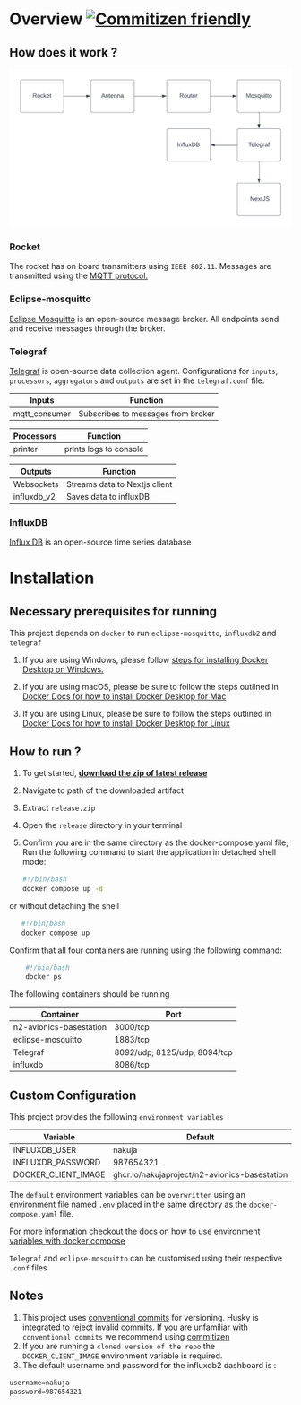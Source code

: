 # Overview  [![Commitizen friendly](https://img.shields.io/badge/commitizen-friendly-brightgreen.svg)](http://commitizen.github.io/cz-cli/)

## How does it work ?

![architecture](./public/ground%20station.png)

### Rocket

The rocket has on board transmitters using `IEEE 802.11`. Messages are transmitted using the [MQTT protocol.](https://mqtt.org/)

### Eclipse-mosquitto

[Eclipse Mosquitto](https://mosquitto.org/) is an open-source message broker. All endpoints send and receive messages through the broker.

### Telegraf

[Telegraf](https://www.influxdata.com/time-series-platform/telegraf/) is open-source data collection agent. Configurations for `inputs`, `processors`, `aggregators` and `outputs` are set in the `telegraf.conf` file.

| Inputs      | Function|
| ----------- | ----------- |
| mqtt_consumer   | Subscribes to messages from broker   |

| Processors      | Function |
| ----------- | ----------- |
| printer   | prints logs to console|

| Outputs      | Function |
| ----------- | ----------- |
| Websockets   | Streams data to Nextjs client|
| influxdb_v2   | Saves data to influxDB|

### InfluxDB

[Influx DB](https://www.influxdata.com/) is an open-source time series database

# Installation

## Necessary prerequisites for running

This project depends on `docker` to run `eclipse-mosquitto`, `influxdb2` and `telegraf`

1. If you are using Windows, please follow [steps for installing Docker Desktop on Windows.](https://docs.docker.com/desktop/install/windows-install/)

2. If you are using macOS, please be sure to follow the steps outlined in [Docker Docs for how to install Docker Desktop for Mac](https://docs.docker.com/desktop/install/mac-install/)

3. If you are using Linux, please be sure to follow the steps outlined in [Docker Docs for how to install Docker Desktop for Linux](https://docs.docker.com/desktop/install/linux-install/)

## How to run ?

1. To get started,  [**download the zip of latest release**](https://github.com/nakujaproject/N2-Avionics-BaseStation/releases/latest/download/release.zip)

2. Navigate to path of the downloaded artifact
3. Extract `release.zip`
4. Open the `release` directory in your terminal
5. Confirm you are in the same directory as the docker-compose.yaml file; Run the following command to start the application in detached shell mode:  

    ```bash
    #!/bin/bash
    docker compose up -d
    ```

or without detaching the shell

 ```bash
    #!/bin/bash
    docker compose up
```

Confirm that all four containers are running using the following command:

```bash
    #!/bin/bash
    docker ps
```

The following containers should be running

| Container      |  Port |
| ----------- | ----------- |
| n2-avionics-basestation   | 3000/tcp    |
| eclipse-mosquitto   | 1883/tcp   |
| Telegraf     | 8092/udp, 8125/udp, 8094/tcp |
| influxdb   | 8086/tcp   |

## Custom Configuration

This project provides the following `environment variables`

| Variable      | Default |
| ----------- | ----------- |
| INFLUXDB_USER | nakuja    |
| INFLUXDB_PASSWORD | 987654321   |
| DOCKER_CLIENT_IMAGE   | ghcr.io/nakujaproject/n2-avionics-basestation   |

The `default` environment variables can be `overwritten` using an environment file named `.env` placed in the same directory as the `docker-compose.yaml` file.

For more information checkout the [docs on how to use environment variables with docker compose](https://docs.docker.com/compose/environment-variables/)

`Telegraf` and `eclipse-mosquitto` can be customised using their respective `.conf` files

## Notes

1. This project uses [conventional commits](https://www.conventionalcommits.org/en/v1.0.0/) for versioning. Husky is integrated to reject invalid commits. If you are unfamiliar with `conventional commits` we recommend using [commitizen](https://github.com/commitizen/cz-cli)
2. If you are running a `cloned version of the repo` the `DOCKER_CLIENT_IMAGE` environment variable is required.
3. The default username and password for the influxdb2 dashboard is :

```text
username=nakuja
password=987654321
```
